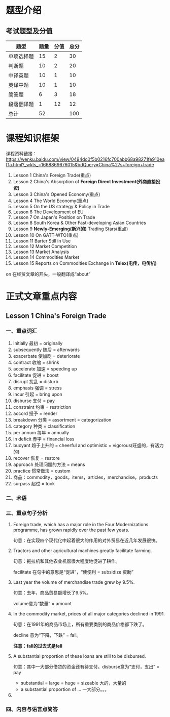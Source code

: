 # 题型介绍

## 考试题型及分值

| 题型       | 题量 | 分值 | 总分 |
| ---------- | ---- | ---- | ---- |
| 单项选择题 | 15   | 2    | 30   |
| 判断题     | 10   | 2    | 20   |
| 中译英题   | 10   | 1    | 10   |
| 英译中题   | 10   | 1    | 10   |
| 简答题     | 6    | 3    | 18   |
| 段落翻译题 | 1    | 12   | 12   |
| 总计       | 52   |      | 100  |



# 课程知识框架

课程资料链接：https://wenku.baidu.com/view/0494dc0f5b0216fc700abb68a98271fe910eaf1a.html?_wkts_=1668869676015&bdQuery=China%27s+foreign+trade

1. Lesson 1 China's Foreign Trade(重点)
2. Lesson 2 China's Absorption of **Foreign Direct Investment(外商直接投资)**
3. Lesson 3 China's Opened Economy(重点)
4. Lesson 4 The World Economy(重点)
5. Lesson 5 On the US strategy & Policy in Trade 
6. Lesson 6 The Development of EU
7. Lesson 7 On Japan's Position on Trade
8. Lesson 8 South Korea & Other Fast-developing Asian Countries
9. Lesson 9 **Newly-Emerging(新兴的)** Trading Stars(重点)
10. Lesson 10 On GATT-WTO(重点)
11. Lesson 11 Barter Still in Use
12. Lesson 12 Market Competition
13. Lesson 13  Market Analysis
14. Lesson 14  Commodities Market
15. Lesson 15  Reports on Commodities Exchange in **Telex(电传，电传机)**



on 在经贸文章的开头，一般翻译成“about”



# 正式文章重点内容

## Lesson 1 China's Foreign Trade

### 一、重点词汇

1. initially 最初 = originally
2. subsequently 随后 = afterwards
3. exacerbate 使加剧 = deteriorate
4. contract 收缩 = shrink
5. accelerate 加速 = speeding up
6. facilitate 促进 = boost
7. disrupt 扰乱 = disturb
8. emphasis 强调 = stress
9. incur 引起 = bring upon
10. disburse 支付 = pay
11. constraint 约束 = restriction
12. accord 授予 = render
13. breakdown 分类 = assortment = categorization
14. category 种类 = classification
15. per annum 每年 = annually
16. in deficit 赤字 = financial loss
17. buoyant 趋于上升的 = cheerful and optimistic = vigorous(旺盛的，有活力的)
18. recover 恢复 = restore
19. approach 处理问题的方法 = means
20. practice 惯常做法 = custom
21. 商品：commodity，goods，items，articles，merchandise，products
22. surpass 超过 = took

### 二、术语

### 三、重点句子分析

1. Foreign trade, which has a major role in the Four Modernizations programme, has grown rapidly over the past few years.

   句意：在实现四个现代化中起着很大的作用的对外贸易在近几年发展很快。

2. Tractors and other agricultural machines greatly facilitate farming.

   句意：拖拉机和其他农业机器很大程度地促进了耕作。

   facilitate 在句中的意思是“促进”，“使便利 = subsidize 资助”

3. Last year the volume of merchandise trade grew by 9.5%.

   句意：去年，商品贸易额增长了9.5%。

   volume意为“数量” = amount

4. In the commodity market, prices of all major categories declined in 1991.

   句意：在1991年的商品市场上，所有重要类别的商品价格都下跌了。

   decline 意为“下降，下跌” = fall。

   **注意：fall的过去式是fell**

5. A substantial proportion of these loans are still to be disbursed.

   句意：其中一大部分借贷的资金还有待支付。disburse意为“支付，支出” = pay 

   - substantial = large = huge = sizeable 大的，大量的
   - a substantial proportion of … 一大部分。。。

   

6. 

### 四、内容与语言点简答


















































































































































































































































